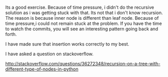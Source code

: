 Its a good exercise. Because of time pressure, i didn't do the recursive solution as i was getting stuck with that. Its not that i don't know recursion. The reason is because inner node is different than leaf node. Because of time pressure,i could not remain stuck at the problem. If you have the time to watch the commits, you will see an interesting pattern going back and forth.

I have made sure that insertion works correctly to my best.

I have asked a question on stackoverflow.

http://stackoverflow.com/questions/36272348/recursion-on-a-tree-with-different-type-of-nodes-in-python


